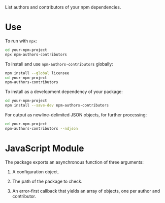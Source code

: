 List authors and contributors of your npm dependencies.

# Use

To run with `npx`:

```bash
cd your-npm-project
npx npm-authors-contributors
```

To install and use `npm-authors-contributors` globally:

```bash
npm install --global licensee
cd your-npm-project
npm-authors-contributors
```

To install as a development dependency of your package:

```bash
cd your-npm-project
npm install --save-dev npm-authors-contributors
```

For output as newline-delimited JSON objects, for further processing:

```bash
cd your-npm-project
npm-authors-contributors --ndjson
```

# JavaScript Module

The package exports an asynchronous function of three arguments:

1. A configuration object.

2. The path of the package to check.

3. An error-first callback that yields an array of objects, one per author and contributor.
